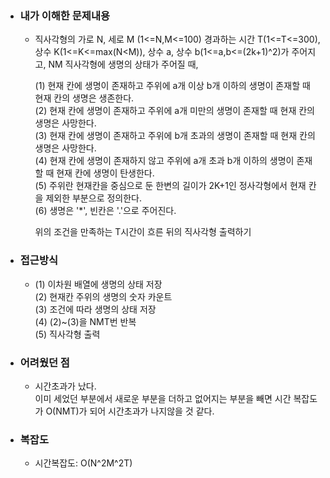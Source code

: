- ### 내가 이해한 문제내용  
  - 직사각형의 가로 N, 세로 M (1<=N,M<=100) 경과하는 시간 T(1<=T<=300), 상수 K(1<=K<=max(N<M)), 상수 a, 상수 b(1<=a,b<=(2k+1)^2)가 주어지고, NM 직사각형에 생명의 상태가 주어질 때,   
      
    (1) 현재 칸에 생명이 존재하고 주위에 a개 이상 b개 이하의 생명이 존재할 때 현재 칸의 생명은 생존한다.  
    (2) 현재 칸에 생명이 존재하고 주위에 a개 미만의 생명이 존재할 때 현재 칸의 생명은 사망한다.  
    (3) 현재 칸에 생명이 존재하고 주위에 b개 초과의 생명이 존재할 때 현재 칸의 생명은 사망한다.  
    (4) 현재 칸에 생명이 존재하지 않고 주위에 a개 초과 b개 이하의 생명이 존재할 때 현재 칸에 생명이 탄생한다.  
    (5) 주위란 현재칸을 중심으로 둔 한변의 길이가 2K+1인 정사각형에서 현재 칸을 제외한 부분으로 정의한다.  
    (6) 생명은 '*', 빈칸은 '.'으로 주어진다.  
      
    위의 조건을 만족하는 T시간이 흐른 뒤의 직사각형 출력하기    

- ### 접근방식   
  - (1) 이차원 배열에 생명의 상태 저장  
    (2) 현재칸 주위의 생명의 숫자 카운트  
    (3) 조건에 따라 생명의 상태 저장  
    (4) (2)~(3)을 NMT번 반복  
    (5) 직사각형 출력  
  
- ### 어려웠던 점  
  - 시간초과가 났다.  
    이미 세었던 부분에서 새로운 부분을 더하고 없어지는 부분을 빼면 시간 복잡도가 O(NMT)가 되어 시간초과가 나지않을 것 같다.    

- ### 복잡도   
  - 시간복잡도: O(N^2M^2T)  
    
